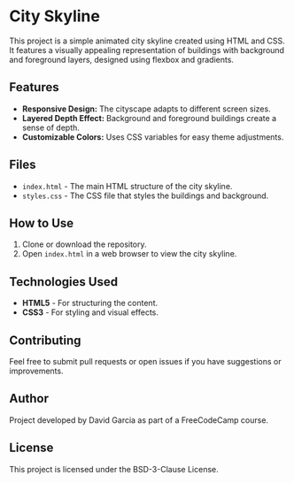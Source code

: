 # City Skyline

This project is a simple animated city skyline created using HTML and CSS. It features a visually appealing representation of buildings with background and foreground layers, designed using flexbox and gradients.

## Features

- **Responsive Design:** The cityscape adapts to different screen sizes.
- **Layered Depth Effect:** Background and foreground buildings create a sense of depth.
- **Customizable Colors:** Uses CSS variables for easy theme adjustments.

## Files

- `index.html` - The main HTML structure of the city skyline.
- `styles.css` - The CSS file that styles the buildings and background.

## How to Use

1. Clone or download the repository.
2. Open `index.html` in a web browser to view the city skyline.

## Technologies Used

- **HTML5** - For structuring the content.
- **CSS3** - For styling and visual effects.

## Contributing
Feel free to submit pull requests or open issues if you have suggestions or improvements.

## Author

Project developed by David Garcia as part of a FreeCodeCamp course.

## License

This project is licensed under the BSD-3-Clause License.
